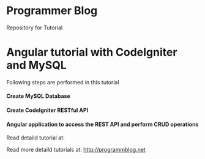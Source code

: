 # Programmer Blog

Repository for Tutorial 

# Angular tutorial with CodeIgniter and MySQL

Following steps are performed in this tutorial

#### Create MySQL Database

#### Create CodeIgniter RESTful API

#### Angular application to access the REST API and perform CRUD operations


Read detaild tutorial at: 

Read more detaild tutorials at: http://programmblog.net

